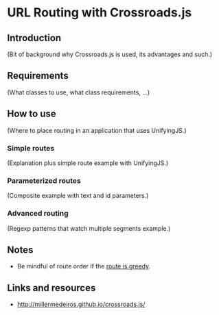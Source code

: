 # URL Routing with Crossroads.js

## Introduction

(Bit of background why Crossroads.js is used, its advantages and such.)

## Requirements

(What classes to use, what class requirements, ...)

## How to use

(Where to place routing in an application that uses UnifyingJS.)

### Simple routes

(Explanation plus simple route example with UnifyingJS.)

### Parameterized routes

(Composite example with text and id parameters.)

### Advanced routing

(Regexp patterns that watch multiple segments example.)

## Notes

* Be mindful of route order if the [route is greedy](http://millermedeiros.github.io/crossroads.js/#route-greedy).

## Links and resources

* http://millermedeiros.github.io/crossroads.js/